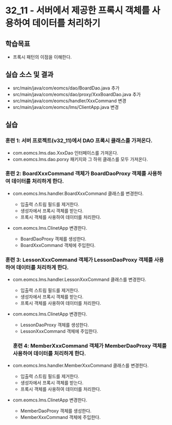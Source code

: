 # 32_11 - 서버에서 제공한 프록시 객체를 사용하여 데이터를 처리하기

## 학습목표

- 프록시 패턴의 이점을 이해한다.

## 실습 소스 및 결과

- src/main/java/com/eomcs/dao/BoardDao.java 추가
- src/main/java/com/eomcs/dao/proxy/XxxBoardDao.java 추가
- src/main/java/com/eomcs/handler/XxxCommand 변경
- src/main/java/com/eomcs/lms/ClientApp.java 변경

## 실습  

### 훈련 1: 서버 프로젝트(v32_11)에서 DAO 프록시 클래스를 가져온다. 

- com.eomcs.lms.dao.XxxDao 인터페이스를 가져온다.
- com.eomcs.lms.dao.porxy 패키지와 그 하위 클래스를 모두 가져온다.

### 훈련 2: BoardXxxCommand 객체가 BoardDaoProxy 객체를 사용하여 데이터를 처리하게 한다.

- com.eomcs.lms.handler.BoardXxxCommand 클래스를 변경한다.
  - 입출력 스트림 필드를 제거한다.
  - 생성자에서 프록시 객체를 받는다.
  - 프록시 객체를 사용하여 데이터를 처리한다.
  
- com.eomcs.lms.ClinetApp 변경한다.
  - BoardDaoProxy 객체를 생성한다.
  - BoardXxxCommand 객체에 주입한다.
  
### 훈련 3: LessonXxxCommand 객체가 LessonDaoProxy 객체를 사용하여 데이터를 처리하게 한다.

- com.eomcs.lms.handler.LessonXxxCommand 클래스를 변경한다.
  - 입출력 스트림 필드를 제거한다.
  - 생성자에서 프록시 객체를 받는다.
  - 프록시 객체를 사용하여 데이터를 처리한다.
  
- com.eomcs.lms.ClinetApp 변경한다.
  - LessonDaoProxy 객체를 생성한다.
  - LessonXxxCommand 객체에 주입한다.
  
  ### 훈련 4: MemberXxxCommand 객체가 MemberDaoProxy 객체를 사용하여 데이터를 처리하게 한다.

- com.eomcs.lms.handler.MemberXxxCommand 클래스를 변경한다.
  - 입출력 스트림 필드를 제거한다.
  - 생성자에서 프록시 객체를 받는다.
  - 프록시 객체를 사용하여 데이터를 처리한다.
  
- com.eomcs.lms.ClinetApp 변경한다.
  - MemberDaoProxy 객체를 생성한다.
  - MemberXxxCommand 객체에 주입한다.







